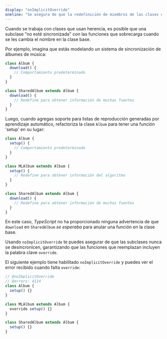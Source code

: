 ```yaml
---
display: "noImplicitOverride"
oneline: "Se asegura de que la redefinición de miembros de las clases derivadas estén marcados con un modificador `override`."
---
```


Cuando se trabaja con clases que usan herencia, es posible que una subclase "no esté sincronizada" con las funciones que sobrecarga cuando se les cambia el nombre en la clase base.

Por ejemplo, imagina que estás modelando un sistema de sincronización de álbumes de música:

```ts twoslash
class Album {
  download() {
    // Comportamiento predeterminado
  }
}

class SharedAlbum extends Album {
  download() {
    // Redefine para obtener información de muchas fuentes
  }
}
```

Luego, cuando agregas soporte para listas de reproducción generadas por aprendizaje automático, refactoriza la clase `Album` para tener una función 'setup' en su lugar:

```ts twoslash
class Album {
  setup() {
    // Comportamiento predeterminado
  }
}

class MLAlbum extends Album {
  setup() {
    // Redefine para obtener información del algoritmo
  }
}

class SharedAlbum extends Album {
  download() {
    // Redefine para obtener información de muchas fuentes
  }
}
```

En este caso, *TypeScript* no ha proporcionado ninguna advertencia de que `download` en `SharedAlbum` *se esperaba* para anular una función en la clase base.

Usando `noImplicitOverride` te puedes asegurar de que las subclases nunca se desincronicen, garantizando que las funciones que reemplazan incluyen la palabra clave `override`.

El siguiente ejemplo tiene habilitado `noImplicitOverride` y puedes ver el error recibido cuando falta `override`:

```ts twoslash
// @noImplicitOverride
// @errors: 4114
class Album {
  setup() {}
}

class MLAlbum extends Album {
  override setup() {}
}

class SharedAlbum extends Album {
  setup() {}
}
```
